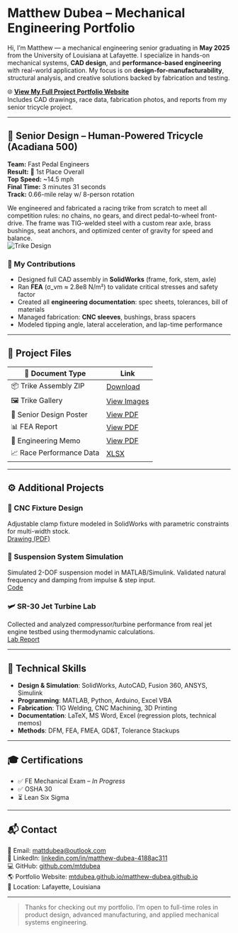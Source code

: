 # Matthew Dubea – Mechanical Engineering Portfolio

Hi, I’m Matthew — a mechanical engineering senior graduating in **May 2025** from the University of Louisiana at Lafayette. I specialize in hands-on mechanical systems, **CAD design**, and **performance-based engineering** with real-world application. My focus is on **design-for-manufacturability**, structural analysis, and creative solutions backed by fabrication and testing.

🌐 **[View My Full Project Portfolio Website](https://mtdubea.github.io/matthew-dubea.github.io/)**  
Includes CAD drawings, race data, fabrication photos, and reports from my senior tricycle project.

---

## 🏁 Senior Design – Human-Powered Tricycle (Acadiana 500)

**Team:** Fast Pedal Engineers  
**Result:** 🥇 1st Place Overall  
**Top Speed:** ~14.5 mph  
**Final Time:** 3 minutes 31 seconds  
**Track:** 0.66-mile relay w/ 8-person rotation

We engineered and fabricated a racing trike from scratch to meet all competition rules: no chains, no gears, and direct pedal-to-wheel front-drive. The frame was TIG-welded steel with a custom rear axle, brass bushings, seat anchors, and optimized center of gravity for speed and balance.  
![Trike Design](https://mtdubea.github.io/matthew-dubea.github.io/trike.png)

### 🔧 My Contributions
- Designed full CAD assembly in **SolidWorks** (frame, fork, stem, axle)
- Ran **FEA** (σ_vm ≈ 2.8e8 N/m²) to validate critical stresses and safety factor
- Created all **engineering documentation**: spec sheets, tolerances, bill of materials
- Managed fabrication: **CNC sleeves**, bushings, brass spacers
- Modeled tipping angle, lateral acceleration, and lap-time performance

---

## 📂 Project Files

| 📄 Document Type         | Link                                                                                   |
|--------------------------|----------------------------------------------------------------------------------------|
| 📦 Trike Assembly ZIP     | [Download](https://mtdubea.github.io/matthew-dubea.github.io/Trike_Assembly.zip)      |
| 🖼️ Trike Gallery           | [View Images](https://mtdubea.github.io/matthew-dubea.github.io/gallery.html)         |
| 📄 Senior Design Poster   | [View PDF](https://mtdubea.github.io/matthew-dubea.github.io/MCHE484_FinalPoster_TrikeDesignAndFab.pdf) |
| 📊 FEA Report             | [View PDF](https://mtdubea.github.io/matthew-dubea.github.io/FEA_Results.pdf)         |
| 🧾 Engineering Memo       | [View PDF](https://mtdubea.github.io/matthew-dubea.github.io/Engineering_Memo_Report.pdf) |
| 📈 Race Performance Data | [XLSX](https://mtdubea.github.io/matthew-dubea.github.io/Race_Performance_Data.xlsx)   |

---

## ⚙️ Additional Projects

### 🔩 CNC Fixture Design  
Adjustable clamp fixture modeled in SolidWorks with parametric constraints for multi-width stock.  
[Drawing (PDF)](https://example.com/placeholder_CNCFixture.pdf)

### 🔧 Suspension System Simulation  
Simulated 2-DOF suspension model in MATLAB/Simulink. Validated natural frequency and damping from impulse & step input.  
[Code](https://example.com/placeholder_SimulationCode.m)

### 🛩️ SR-30 Jet Turbine Lab  
Collected and analyzed compressor/turbine performance from real jet engine testbed using thermodynamic calculations.  
[Lab Report](https://example.com/placeholder_JetEngineLab.pdf)

---

## 🧠 Technical Skills

- **Design & Simulation**: SolidWorks, AutoCAD, Fusion 360, ANSYS, Simulink  
- **Programming**: MATLAB, Python, Arduino, Excel VBA  
- **Fabrication**: TIG Welding, CNC Machining, 3D Printing  
- **Documentation**: LaTeX, MS Word, Excel (regression plots, technical memos)  
- **Methods**: DFM, FEA, FMEA, GD&T, Tolerance Stackups

---

## 🎓 Certifications

- ✅ FE Mechanical Exam – *In Progress*  
- ✅ OSHA 30 
- ⏳ Lean Six Sigma

---

## 📬 Contact

📧 Email: [mattdubea@outlook.com](mailto:mattdubea@outlook.com)  
🔗 LinkedIn: [linkedin.com/in/matthew-dubea-4188ac311](https://linkedin.com/in/matthew-dubea-4188ac311)  
💻 GitHub: [github.com/mtdubea](https://github.com/mtdubea)  
🌎 Portfolio Website: [mtdubea.github.io/matthew-dubea.github.io](https://mtdubea.github.io/matthew-dubea.github.io)  
📍 Location: Lafayette, Louisiana

---

> Thanks for checking out my portfolio. I’m open to full-time roles in product design, advanced manufacturing, and applied mechanical systems engineering.
